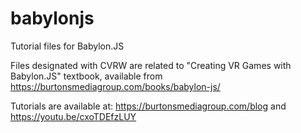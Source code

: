 # babylonjs
Tutorial files for Babylon.JS

Files designated with CVRW are related to "Creating VR Games with Babylon.JS" textbook, available from https://burtonsmediagroup.com/books/babylon-js/

Tutorials are available at:
https://burtonsmediagroup.com/blog
and
https://youtu.be/cxoTDEfzLUY
